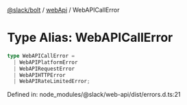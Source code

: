 [@slack/bolt](../../../../index.md) / [webApi](../index.md) / WebAPICallError

# Type Alias: WebAPICallError

```ts
type WebAPICallError = 
  | WebAPIPlatformError
  | WebAPIRequestError
  | WebAPIHTTPError
  | WebAPIRateLimitedError;
```

Defined in: node\_modules/@slack/web-api/dist/errors.d.ts:21
